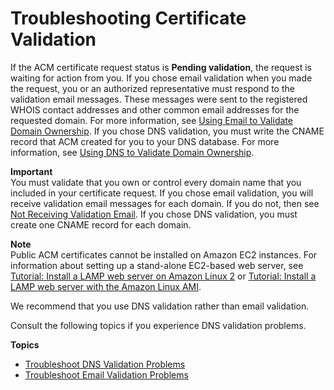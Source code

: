 # Troubleshooting Certificate Validation<a name="certificate-validation"></a>

If the ACM certificate request status is **Pending validation**, the request is waiting for action from you\. If you chose email validation when you made the request, you or an authorized representative must respond to the validation email messages\. These messages were sent to the registered WHOIS contact addresses and other common email addresses for the requested domain\. For more information, see [Using Email to Validate Domain Ownership](gs-acm-validate-email.md)\. If you chose DNS validation, you must write the CNAME record that ACM created for you to your DNS database\. For more information, see [Using DNS to Validate Domain Ownership](gs-acm-validate-dns.md)\. 

**Important**  
You must validate that you own or control every domain name that you included in your certificate request\. If you chose email validation, you will receive validation email messages for each domain\. If you do not, then see [Not Receiving Validation Email](troubleshooting-email-validation.md#troubleshooting-no-mail)\. If you chose DNS validation, you must create one CNAME record for each domain\. 

**Note**  
Public ACM certificates cannot be installed on Amazon EC2 instances\. For information about setting up a stand\-alone EC2\-based web server, see [Tutorial: Install a LAMP web server on Amazon Linux 2](https://docs.aws.amazon.com/AWSEC2/latest/UserGuide/ec2-lamp-amazon-linux-2.html) or [Tutorial: Install a LAMP web server with the Amazon Linux AMI](https://docs.aws.amazon.com/AWSEC2/latest/UserGuide/install-LAMP.html)\.

We recommend that you use DNS validation rather than email validation\.

Consult the following topics if you experience DNS validation problems\.

**Topics**
+ [Troubleshoot DNS Validation Problems](troubleshooting-DNS-validation.md)
+ [Troubleshoot Email Validation Problems](troubleshooting-email-validation.md)